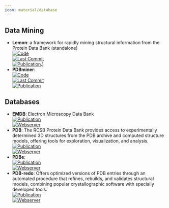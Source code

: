 ```yaml
---
icon: material/database
---
```



## **Data Mining**
- **Lemon**: a framework for rapidly mining structural information from the Protein Data Bank (standalone)  
	[![Code](https://img.shields.io/github/stars/chopralab/lemon?style=for-the-badge&logo=github)](https://github.com/chopralab/lemon)  
	[![Last Commit](https://img.shields.io/github/last-commit/chopralab/lemon?style=for-the-badge&logo=github)](https://github.com/chopralab/lemon)  
	[![Publication](https://img.shields.io/badge/Publication-Citations:0-blue?style=for-the-badge&logo=bookstack)](https://doi.org/10.1093/bioinformatics/btz178).)  
- **PDBminer**:   
	[![Code](https://img.shields.io/github/stars/ELELAB/PDBminer?style=for-the-badge&logo=github)](https://github.com/ELELAB/PDBminer)  
	[![Last Commit](https://img.shields.io/github/last-commit/ELELAB/PDBminer?style=for-the-badge&logo=github)](https://github.com/ELELAB/PDBminer)  
	[![Publication](https://img.shields.io/badge/Publication-Citations:2-blue?style=for-the-badge&logo=bookstack)](https://doi.org/10.1101/2023.05.06.539447)  

## **Databases**
- **EMDB**: Electron Microscopy Data Bank  
	[![Publication](https://img.shields.io/badge/Publication-Citations:17-blue?style=for-the-badge&logo=bookstack)](https://doi.org/10.1093/nar/gkad1019)  
	[![Webserver](https://img.shields.io/badge/Webserver-online-brightgreen?style=for-the-badge&logo=cachet&logoColor=65FF8F)](https://www.ebi.ac.uk/emdb/)  
- **PDB**: The RCSB Protein Data Bank provides access to experimentally determined 3D structures from the PDB archive and computed structure models, offering tools for exploration, visualization, and analysis.  
	[![Publication](https://img.shields.io/badge/Publication-Citations:29844-blue?style=for-the-badge&logo=bookstack)](https://doi.org/10.1093/nar/28.1.235)  
	[![Webserver](https://img.shields.io/badge/Webserver-online-brightgreen?style=for-the-badge&logo=cachet&logoColor=65FF8F)](https://www.rcsb.org/)  
- **PDBe**:   
	[![Publication](https://img.shields.io/badge/Publication-Citations:38-blue?style=for-the-badge&logo=bookstack)](http://dx.doi.org/10.1093/nar/gkz990)  
	[![Webserver](https://img.shields.io/badge/Webserver-online-brightgreen?style=for-the-badge&logo=cachet&logoColor=65FF8F)](https://www.ebi.ac.uk/pdbe)  
- **PDB-redo**: Offers optimized versions of PDB entries through an automated procedure that refines, rebuilds, and validates structural models, combining popular crystallographic software with specially developed tools.  
	[![Publication](https://img.shields.io/badge/Publication-Citations:190-blue?style=for-the-badge&logo=bookstack)](https://doi.org/10.1107/s0907444911054515)  
	[![Webserver](https://img.shields.io/badge/Webserver-online-brightgreen?style=for-the-badge&logo=cachet&logoColor=65FF8F)](https://pdb-redo.eu/)  
